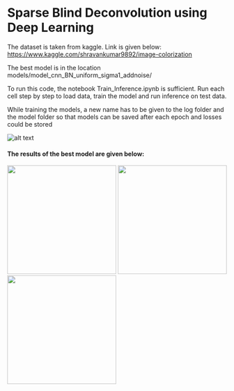  # Sparse Blind Deconvolution using Deep Learning
 
The dataset is taken from kaggle. Link is given below:
https://www.kaggle.com/shravankumar9892/image-colorization

The best model is in the location models/model_cnn_BN_uniform_sigma1_addnoise/
 
 
To run this code, the notebook Train_Inference.ipynb is sufficient.
Run each cell step by step to load data, train the model and run inference on test data.

While training the models, a new name has to be given to the log folder and the model folder so that models can be saved after each epoch and losses could be stored

![alt text](https://raw.githubusercontent.com/KeerthanaMadhu/Deep-Learning-for-SBD/master/image_readme.PNG)

#### The results of the best model are given below:

<p float="left">
  <img src="https://raw.githubusercontent.com/KeerthanaMadhu/Deep-Learning-for-SBD/master/orig_best.png" height = "250" width="250" />
  <img src="https://raw.githubusercontent.com/KeerthanaMadhu/Deep-Learning-for-SBD/master/inpu_best.png" height = "250" width="250"  /> 
  <img src="https://raw.githubusercontent.com/KeerthanaMadhu/Deep-Learning-for-SBD/master/rec_best.png" height = "250" width="250" />
</p>
